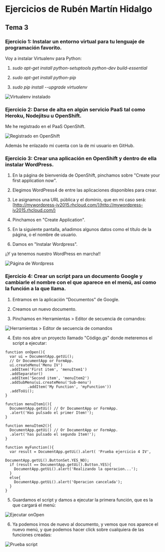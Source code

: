 # Ejercicios de Rubén Martín Hidalgo
## Tema 3
### Ejercicio 1: Instalar un entorno virtual para tu lenguaje de programación favorito.

Voy a instalar Virtualenv para Python:

1. *sudo apt-get install python-setuptools python-dev build-essential*

2. *sudo apt-get install python-pip* 

3. *sudo pip install --upgrade virtualenv*

![Virtualenv instalado](https://www.dropbox.com/s/oqhbwp5kbvqrrdr/versionVirtualenv.PNG?dl=1)

### Ejercicio 2: Darse de alta en algún servicio PaaS tal como Heroku, Nodejitsu u OpenShift.

Me he registrado en el PaaS OpenShift. 

![Registrado en OpenShift](https://www.dropbox.com/s/bx5xijdfg2k5zrn/OpenShift_inicio.PNG?dl=1)

Además he enlazado mi cuenta con la de mi usuario en GitHub.

### Ejercicio 3: Crear una aplicación en OpenShift y dentro de ella instalar WordPress.

1. En la página de bienvenida de OpenShift, pinchamos sobre "Create your first application now".

2. Elegimos WordPress4 de entre las aplicaciones disponibles para crear.

3. Le asignamos una URL pública y el dominio, que en mi caso será: [http://mywordpress-iv2015.rhcloud.com/](http://mywordpress-iv2015.rhcloud.com/)

4. Pinchamos en "Create Application".

5. En la siguiente pantalla, añadimos algunos datos como el título de la página, o el nombre de usuario.

6. Damos en "Instalar Wordpress".

¡¡Y ya tenemos nuestro WordPress en marcha!! 

![Página de Wordpress](https://www.dropbox.com/s/1574h2wwnl8pelw/WordPress.PNG?dl=1)

### Ejercicio 4: Crear un script para un documento Google y cambiarle el nombre con el que aparece en el menú, así como la función a la que llama.

1. Entramos en la aplicación "Documentos" de Google. 

2. Creamos un nuevo documento.

3. Pinchamos en Herramientas > Editor de secuencia de comandos:

![Herramientas > Editor de secuencia de comandos](https://www.dropbox.com/s/la71e0cx1yyd8io/GoogleScript.png?dl=1)

4. Esto nos abre un proyecto llamado "Código.gs" donde meteremos el script a ejecutar:

```
function onOpen(){
  var ui = DocumentApp.getUi(); 
  // Or DocumentApp or FormApp. 
  ui.createMenu('Menu IV') 
  .addItem('First item', 'menuItem1') 
  .addSeparator() 
  .addItem('Second item', 'menuItem2')
  .addSubMenu(ui.createMenu('Sub-menu') 
          .addItem('My Function', 'myFunction'))    
  .addToUi(); 
}

function menuItem1(){ 
  DocumentApp.getUi() // Or DocumentApp or FormApp. 
  .alert('Has pulsado el primer Item!');
}

function menuItem2(){
  DocumentApp.getUi() // Or DocumentApp or FormApp. 
  .alert('has pulsado el segundo Item!'); 
}

function myFunction(){
  var result = DocumentApp.getUi().alert( 'Prueba ejercicio 4 IV', 
                                         DocumentApp.getUi().ButtonSet.YES_NO); 
  if (result == DocumentApp.getUi().Button.YES){
    DocumentApp.getUi().alert('Realizando la operacion...'); 
  }
  else{
    DocumentApp.getUi().alert('Operacion cancelada'); 
  }
}
```

5. Guardamos el script y damos a ejecutar la primera función, que es la que cargará el menú:

![Ejecutar onOpen](https://www.dropbox.com/s/as0g1nbsio1y2bb/onOpenScript.PNG?dl=1)

6. Ya podemos irnos de nuevo al documento, y vemos que nos aparece el nuevo menú, y que podemos hacer click sobre cualquiera de las funciones creadas:

![Prueba script](https://www.dropbox.com/s/hb18tsoxx7odfyd/pruebaScriptGoogle.PNG?dl=1)
